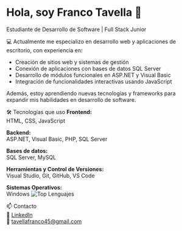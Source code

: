 # Hola, soy Franco Tavella 👋
Estudiante de Desarrollo de Software | Full Stack Junior

💻 Actualmente me especializo en desarrollo web y aplicaciones de escritorio, con experiencia en:

- Creación de sitios web y sistemas de gestión
- Conexión de aplicaciones con bases de datos SQL Server
- Desarrollo de módulos funcionales en ASP.NET y Visual Basic
- Integración de funcionalidades interactivas usando JavaScript

Además, estoy aprendiendo nuevas tecnologías y frameworks para expandir mis habilidades en desarrollo de software.

🛠️ Tecnologías que uso
**Frontend:**  
HTML, CSS, JavaScript

**Backend:**  
ASP.NET, Visual Basic, PHP, SQL Server

**Bases de datos:**  
SQL Server, MySQL

**Herramientas y Control de Versiones:**  
Visual Studio, Git, GitHub, VS Code

**Sistemas Operativos:**  
Windows
![Top Lenguajes](https://github-readme-stats.vercel.app/api/top-langs/?username=tavella05&layout=compact&langs_count=10&theme=dark)


📫 Contacto  
💼 [LinkedIn](https://www.linkedin.com/in/franco-tavella-9662b8366/)  
📧 tavellafranco45@gmail.com


<!--
**tavella05/tavella05** is a ✨ _special_ ✨ repository because its `README.md` (this file) appears on your GitHub profile.

Here are some ideas to get you started:

- 🔭 I’m currently working on ...
- 🌱 I’m currently learning ...
- 👯 I’m looking to collaborate on ...
- 🤔 I’m looking for help with ...
- 💬 Ask me about ...
- 📫 How to reach me: ...
- 😄 Pronouns: ...
- ⚡ Fun fact: ...
-->
